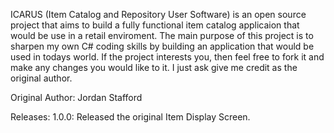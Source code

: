 ICARUS (Item Catalog and Repository User Software) is an open source project that aims to build a fully functional item catalog applicaion that would be use in a retail enviroment. The main purpose of this project is to sharpen my own C# coding skills by building an application that would be used in todays world. If the project interests you, then feel free to fork it and make any changes you would like to it. I just ask give me credit as the original author.

Original Author: Jordan Stafford

Releases: 
1.0.0: Released the original Item Display Screen.
